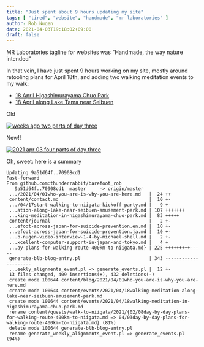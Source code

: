 ```yaml
---
title: "Just spent about 9 hours updating my site"
tags: [ "tired", "website", "handmade", "mr laboratories" ]
author: Rob Nugen
date: 2021-04-03T19:18:02+09:00
draft: false
---
```


MR Laboratories tagline for websites was "Handmade, the way nature
intended"

In that vein, I have just spent 9 hours working on my site, mostly
around retooling plans for April 18th, and adding two walking meditation events to my walk:

* [18 April Higashimurayama Chuo Park](/events/2021/04/18walking-meditation-in-higashimurayama-chuo-park/)
* [18 April along Lake Tama near Seibuen](/events/2021/04/18walking-meditation-along-lake-near-seibuen-amusement-park/)


Old

[![weeks ago two parts of day three](//b.robnugen.com/blog/2021/thumbs/weeks_ago_two_parts_of_day_three.png)](//b.robnugen.com/blog/2021/weeks_ago_two_parts_of_day_three.png)

New!!

[![2021 apr 03 four parts of day three](//b.robnugen.com/blog/2021/thumbs/2021_apr_03_four_parts_of_day_three.png)](//b.robnugen.com/blog/2021/2021_apr_03_four_parts_of_day_three.png)

Oh, sweet: here is a summary

    Updating 9a51d64f..70908cd1
    Fast-forward
    From github.com:thunderrabbit/barefoot_rob
       9a51d64f..70908cd1  master     -> origin/master
     .../2021/04/01who-you-are-is-why-you-are-here.md   |  24 ++
     content/contact.md                                 |  10 +-
     .../04/17start-walking-to-niigata-kickoff-party.md |   9 +-
     ...ation-along-lake-near-seibuen-amusement-park.md | 107 +++++++
     ...king-meditation-in-higashimurayama-chuo-park.md |  83 +++++
     content/journal                                    |   2 +-
     ...efoot-across-japan-for-suicide-prevention.en.md |  10 +-
     ...efoot-across-japan-for-suicide-prevention.ja.md |  10 +-
     ...b-nugen-video-interview-1-4-by-michael-shell.md |   2 +-
     ...xcellent-computer-support-in-japan-and-tokyo.md |   4 +
     ...ay-plans-for-walking-route-400km-to-niigata.md} | 225 +++++++++-----
     generate-blb-blog-entry.pl                         | 343 ---------------------
     ...eekly_alignments_event.pl => generate_events.pl |  12 +-
     13 files changed, 409 insertions(+), 432 deletions(-)
     create mode 100644 content/blog/2021/04/01who-you-are-is-why-you-are-here.md
     create mode 100644 content/events/2021/04/18walking-meditation-along-lake-near-seibuen-amusement-park.md
     create mode 100644 content/events/2021/04/18walking-meditation-in-higashimurayama-chuo-park.md
     rename content/quests/walk-to-niigata/2021/{02/08day-by-day-plans-for-walking-route-400km-to-niigata.md => 04/03day-by-day-plans-for-walking-route-400km-to-niigata.md} (81%)
     delete mode 100644 generate-blb-blog-entry.pl
     rename generate_weekly_alignments_event.pl => generate_events.pl (94%)

